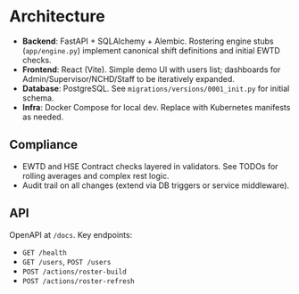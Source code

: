 
# Architecture

- **Backend**: FastAPI + SQLAlchemy + Alembic. Rostering engine stubs (`app/engine.py`) implement canonical shift definitions and initial EWTD checks. 
- **Frontend**: React (Vite). Simple demo UI with users list; dashboards for Admin/Supervisor/NCHD/Staff to be iteratively expanded.
- **Database**: PostgreSQL. See `migrations/versions/0001_init.py` for initial schema.
- **Infra**: Docker Compose for local dev. Replace with Kubernetes manifests as needed.

## Compliance
- EWTD and HSE Contract checks layered in validators. See TODOs for rolling averages and complex rest logic.
- Audit trail on all changes (extend via DB triggers or service middleware).

## API
OpenAPI at `/docs`. Key endpoints:
- `GET /health`
- `GET /users`, `POST /users`
- `POST /actions/roster-build`
- `POST /actions/roster-refresh`
